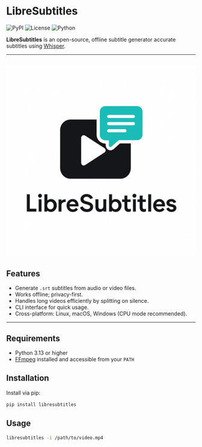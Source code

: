 # LibreSubtitles

![PyPI](https://img.shields.io/pypi/v/libresubtitles)
![License](https://img.shields.io/badge/License-Apache%202.0-blue)
![Python](https://img.shields.io/badge/python-3.13%2B-blue)

**LibreSubtitles** is an open-source, offline subtitle generator accurate subtitles using [Whisper](https://github.com/openai/whisper). 

---
![Project Logo](https://raw.githubusercontent.com/chirag-juneja/LibreSubtitles/refs/heads/master/assets/logo.png) 
---
## Features

- Generate `.srt` subtitles from audio or video files.
- Works offline; privacy-first.
- Handles long videos efficiently by splitting on silence.
- CLI interface for quick usage.
- Cross-platform: Linux, macOS, Windows (CPU mode recommended).  

---

## Requirements

- Python 3.13 or higher
- [FFmpeg](https://ffmpeg.org/) installed and accessible from your `PATH`


## Installation

Install via pip:

```bash
pip install libresubtitles
```

## Usage

```bash
libresubtitles -i /path/to/video.mp4
```
